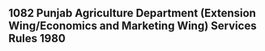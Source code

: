 ## 1082 Punjab Agriculture Department (Extension Wing/Economics and Marketing Wing) Services Rules 1980

